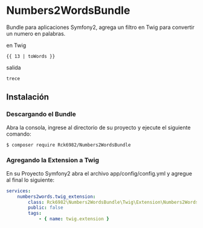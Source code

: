 Numbers2WordsBundle
===================

Bundle para aplicaciones Symfony2, agrega un filtro en Twig para convertir un numero en palabras.

en Twig
```twig
{{ 13 | toWords }}
```
salida
```
trece
```

Instalación
-----------

### Descargando el Bundle

Abra la consola, ingrese al directorio de su proyecto y ejecute el siguiente comando: 

```sh
$ composer require Rck6982/Numbers2WordsBundle
```

### Agregando la Extension a Twig

En su Proyecto Symfony2 abra el archivo app/config/config.yml y agregue al final lo siguiente:

```yml
services:
    numbers2words.twig_extension:
        class: Rck6982\Numbers2WordsBundle\Twig\Extension\Numbers2WordsExtension
        public: false
        tags:
            - { name: twig.extension }
```
